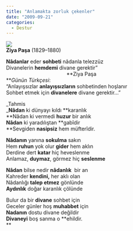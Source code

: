 ```yaml
---
title: "Anlamakta zorluk çekenler"
date: "2009-09-21"
categories: 
  - Destur
---
```


![](../uploads/image/ziya-pasa.jpg)  
**Ziya Paşa** (1829–1880)  
  
**Nâdanlar** eder **sohbeti** nâdanla telezzüz  
Divanelerin **hemdemi** divane gerektir”  
                                          **Ziya Paşa  
**_Günün Türkçesi_:  
“Anlayışsızlar **anlayışsızların** sohbetinden hoşlanır  
Sohbet etmek için **divanelere** divane gerektir…”  
  
_Tahmis  
_**Nâdan** ki dünyayı kıldı **karanlık  
**Nâdan ki vermedi **huzur** bir anlık  
**Nâdan** ki yaradılıştan **gabîdir  
**Sevgiden **nasipsiz** hem müfterîdir.

**Nâdanın** yanına **sokulma** sakın  
Hem **ruhun** yok olur **gider** hem aklın  
Derdine dert **katar** hiç heveslenme  
Anlamaz, **duymaz**, görmez hiç **seslenme**

**Nâdan** bilse nedir **nâdanlık**  bir an  
Kahreder **kendini,** her aklı olan   
Nâdanlığı **talep etmez** gönlünde  
**Aydınlık** doğar karanlık çölünde

Bulur da bir **divane** sohbet için  
Geceler günler hoş **muhabbet** için  
**Nadanın** dostu divane değildir  
**Divaneyi** boş sanma o **ehildir.  
**
